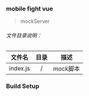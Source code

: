 ### mobile fight vue

> mockServer

###### 文件目录说明：

| 文件名 | 目录 | 描述 |
|:------:|:----------:|:------------:|
| index.js    | / | mock脚本 |

### Build Setup


